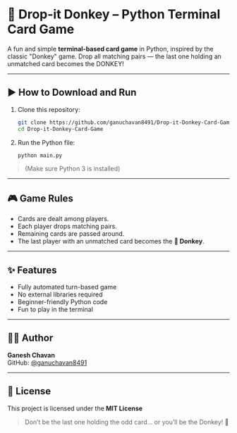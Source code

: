# 🐴 Drop-it Donkey – Python Terminal Card Game

A fun and simple **terminal-based card game** in Python, inspired by the classic "Donkey" game. Drop all matching pairs — the last one holding an unmatched card becomes the DONKEY!

---

## ▶️ How to Download and Run

1. Clone this repository:
   ```bash
   git clone https://github.com/ganuchavan8491/Drop-it-Donkey-Card-Game.git
   cd Drop-it-Donkey-Card-Game
   ```

2. Run the Python file:
   ```bash
   python main.py
   ```

> (Make sure Python 3 is installed)

---

## 🎮 Game Rules

- Cards are dealt among players.
- Each player drops matching pairs.
- Remaining cards are passed around.
- The last player with an unmatched card becomes the **🐴 Donkey**.

---

## ✨ Features

- Fully automated turn-based game
- No external libraries required
- Beginner-friendly Python code
- Fun to play in the terminal

---

## 👨‍💻 Author

**Ganesh Chavan**  
GitHub: [@ganuchavan8491](https://github.com/ganuchavan8491)

---

## 📜 License

This project is licensed under the **MIT License**

> Don’t be the last one holding the odd card... or you’ll be the Donkey! 🐴
